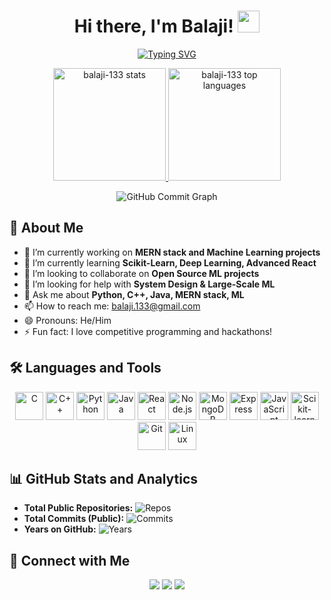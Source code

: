 <!-- Animated Header with Typing Effect -->
<h1 align="center">
  Hi there, I'm Balaji! <img src="https://media.giphy.com/media/hvRJCLFzcasrR4ia7z/giphy.gif" width="35"/>
</h1>
<p align="center">
  <a href="https://github.com/balaji-133">
    <img src="https://readme-typing-svg.demolab.com?font=Fira+Code&pause=1000&color=0A6FFF&width=435&lines=Passionate+Developer;MERN+Stack+Enthusiast;Loves+Python%2C+C%2C+Java;Machine+Learning+Practitioner;Open+to+Collaborations+%F0%9F%92%BB" alt="Typing SVG" />
  </a>
</p>

<!-- Github Stats Cards -->
<p align="center">
  <a href="https://github.com/balaji-133">
    <img height="180em" src="https://github-readme-stats.vercel.app/api?username=balaji-133&show_icons=true&theme=radical" alt="balaji-133 stats"/>
    <img height="180em" src="https://github-readme-stats.vercel.app/api/top-langs/?username=balaji-133&layout=compact&theme=radical" alt="balaji-133 top languages"/>
  </a>
</p>

<!-- Commit Graph Animation -->
<p align="center">
  <img src="https://github-readme-activity-graph.vercel.app/graph?username=balaji-133&bg_color=1e222e&color=6d6d6d&line=5A8DEE&point=403d3d&area_color=5A8DEE&hide_border=true" alt="GitHub Commit Graph" />
</p>

## 🚀 About Me
- 🔭 I’m currently working on **MERN stack and Machine Learning projects**
- 🌱 I’m currently learning **Scikit-Learn, Deep Learning, Advanced React**
- 👯 I’m looking to collaborate on **Open Source ML projects**
- 🤔 I’m looking for help with **System Design & Large-Scale ML**
- 💬 Ask me about **Python, C++, Java, MERN stack, ML**
- 📫 How to reach me: [balaji.133@gmail.com](mailto:balaji.133@gmail.com)
- 😄 Pronouns: He/Him
- ⚡ Fun fact: I love competitive programming and hackathons!

## 🛠️ Languages and Tools

<p align="center">
  <img src="https://cdn.jsdelivr.net/gh/devicons/devicon/icons/c/c-original.svg" width="45" title="C"/>
  <img src="https://cdn.jsdelivr.net/gh/devicons/devicon/icons/cplusplus/cplusplus-original.svg" width="45" title="C++"/>
  <img src="https://cdn.jsdelivr.net/gh/devicons/devicon/icons/python/python-original.svg" width="45" title="Python"/>
  <img src="https://cdn.jsdelivr.net/gh/devicons/devicon/icons/java/java-original.svg" width="45" title="Java"/>
  <img src="https://cdn.jsdelivr.net/gh/devicons/devicon/icons/react/react-original.svg" width="45" title="React"/>
  <img src="https://cdn.jsdelivr.net/gh/devicons/devicon/icons/nodejs/nodejs-original.svg" width="45" title="Node.js"/>
  <img src="https://cdn.jsdelivr.net/gh/devicons/devicon/icons/mongodb/mongodb-original.svg" width="45" title="MongoDB"/>
  <img src="https://cdn.jsdelivr.net/gh/devicons/devicon/icons/express/express-original.svg" width="45" title="Express"/>
  <img src="https://cdn.jsdelivr.net/gh/devicons/devicon/icons/javascript/javascript-original.svg" width="45" title="JavaScript"/>
  <img src="https://cdn.jsdelivr.net/gh/devicons/devicon/icons/scikitlearn/scikitlearn-original.svg" width="45" title="Scikit-learn"/>
  <img src="https://cdn.jsdelivr.net/gh/devicons/devicon/icons/git/git-original.svg" width="45" title="Git"/>
  <img src="https://cdn.jsdelivr.net/gh/devicons/devicon/icons/linux/linux-original.svg" width="45" title="Linux"/>
</p>

## 📊 GitHub Stats and Analytics

- **Total Public Repositories:** ![Repos](https://img.shields.io/github/repos/balaji-133?style=flat-square&color=blue)
- **Total Commits (Public):** ![Commits](https://img.shields.io/github/commit-activity/y/balaji-133/balaji-133?style=flat-square)
- **Years on GitHub:** ![Years](https://img.shields.io/github/membersince/balaji-133?style=flat-square)

## 🔗 Connect with Me

<p align="center">
  <a href="mailto:balaji.133@gmail.com"><img src="https://img.shields.io/badge/Gmail-D14836?style=for-the-badge&logo=gmail&logoColor=white"></a>
  <a href="https://www.linkedin.com/in/balaji-133/"><img src="https://img.shields.io/badge/LinkedIn-0A66C2?style=for-the-badge&logo=linkedin&logoColor=white"></a>
  <a href="https://balaji-133.github.io"><img src="https://img.shields.io/badge/Portfolio-222222?style=for-the-badge&logo=about-dot-me&logoColor=white"></a>
</p>



